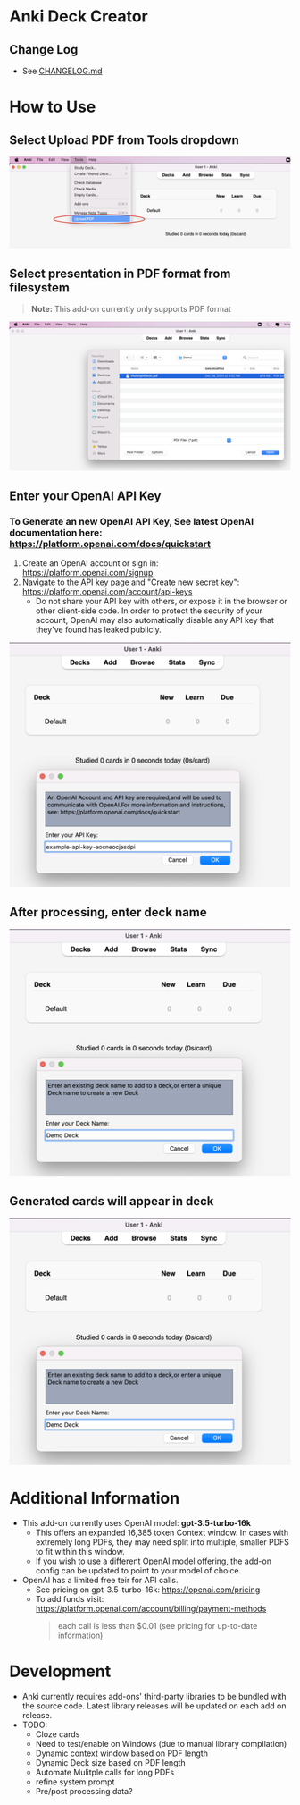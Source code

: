 # Anki Deck Creator

## Change Log
- See [CHANGELOG.md](CHANELOG.md)

# How to Use

## Select **Upload PDF** from Tools dropdown
![Alt text](/images/dropdown.png)

## Select presentation in PDF format from filesystem
> **Note:** This add-on currently only supports PDF format

![Alt text](/images/select_pdf.png)

## Enter your OpenAI API Key
### To Generate an new OpenAI API Key, See latest OpenAI documentation here: https://platform.openai.com/docs/quickstart
1. Create an OpenAI account or sign in: https://platform.openai.com/signup
2. Navigate to the API key page and "Create new secret key": https://platform.openai.com/account/api-keys
    - Do not share your API key with others, or expose it in the browser or other client-side code. In order to protect the security of your account, OpenAI may also automatically disable any API key that they've found has leaked publicly.

![Alt text](/images/api_key_entry.png)

## After processing, enter deck name
![Alt text](/images/deck_name_entry.png)

## Generated cards will appear in deck
![Alt text](/images/deck_name_entry.png)


# Additional Information
- This add-on currently uses OpenAI model: **gpt-3.5-turbo-16k**
    - This offers an expanded 16,385 token Context window. In cases with extremely long PDFs, they may need split into multiple, smaller PDFS to fit within this window.
    - If you wish to use a different OpenAI model offering, the add-on config can be updated to point to your model of choice.
- OpenAI has a limited free teir for API calls.
    - See pricing on gpt-3.5-turbo-16k: https://openai.com/pricing
    - To add funds visit: https://platform.openai.com/account/billing/payment-methods
        > each call is less than $0.01 (see pricing for up-to-date information)

# Development
- Anki currently requires add-ons' third-party libraries to be bundled with the source code. Latest library releases will be updated on each add on release.
- TODO:
    - Cloze cards
    - Need to test/enable on Windows (due to manual library compilation)
    - Dynamic context window based on PDF length
    - Dynamic Deck size based on PDF length
    - Automate Mulitple calls for long PDFs
    - refine system prompt
    - Pre/post processing data?
